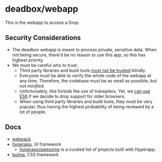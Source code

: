 # deadbox/webapp

This is the webapp to access a Drop.

## Security Considerations

* The deadbox webapp is meant to process private, sensitive data. When not being secure, there'd be no reason to use this app, so this has highest priority.
* We must be careful who to trust.
  * Third party libraries and build tools [must not be trusted](https://hackernoon.com/im-harvesting-credit-card-numbers-and-passwords-from-your-site-here-s-how-9a8cb347c5b5) blindly.
  * Everyone must be able to verify the whole code of the webapp at any time. Therefore, the codebase must be as small as possible, but _not minified_.
  * Unfortunately, this forbids the use of transpilers.
    Yet, we [can use ES6](https://medium.freecodecamp.org/you-might-not-need-to-transpile-your-javascript-4d5e0a438ca) if we decide to drop support for older browsers.
  * _When_ using third party libraries and build tools, they must be very popular, thus having the highest probability of being reviewed by a lot of people.



## Docs

* [webpack](https://webpack.js.org/configuration/)
* [hyperapp](https://github.com/hyperapp/hyperapp/tree/master/docs), UI framework
  * [hyperapp/awesome](https://github.com/hyperapp/awesome#apps-and-boilerplates) is a curated list of projects built with Hyperapp.
* [bulma](https://bulma.io/documentation/overview/start/), CSS framework
